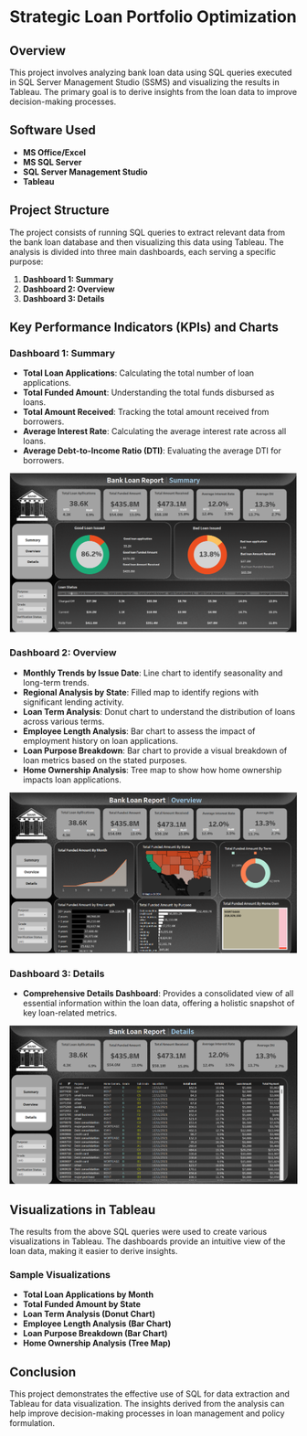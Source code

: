 # Strategic Loan Portfolio Optimization

## Overview
This project involves analyzing bank loan data using SQL queries executed in SQL Server Management Studio (SSMS) and visualizing the results in Tableau. The primary goal is to derive insights from the loan data to improve decision-making processes.

## Software Used
- **MS Office/Excel** 
- **MS SQL Server** 
- **SQL Server Management Studio**
- **Tableau** 

## Project Structure
The project consists of running SQL queries to extract relevant data from the bank loan database and then visualizing this data using Tableau. The analysis is divided into three main dashboards, each serving a specific purpose:

1. **Dashboard 1: Summary**
2. **Dashboard 2: Overview**
3. **Dashboard 3: Details**

## Key Performance Indicators (KPIs) and Charts
### Dashboard 1: Summary
- **Total Loan Applications**: Calculating the total number of loan applications.
- **Total Funded Amount**: Understanding the total funds disbursed as loans.
- **Total Amount Received**: Tracking the total amount received from borrowers.
- **Average Interest Rate**: Calculating the average interest rate across all loans.
- **Average Debt-to-Income Ratio (DTI)**: Evaluating the average DTI for borrowers.
  
![mv](summary.png)

### Dashboard 2: Overview
- **Monthly Trends by Issue Date**: Line chart to identify seasonality and long-term trends.
- **Regional Analysis by State**: Filled map to identify regions with significant lending activity.
- **Loan Term Analysis**: Donut chart to understand the distribution of loans across various terms.
- **Employee Length Analysis**: Bar chart to assess the impact of employment history on loan applications.
- **Loan Purpose Breakdown**: Bar chart to provide a visual breakdown of loan metrics based on the stated purposes.
- **Home Ownership Analysis**: Tree map to show how home ownership impacts loan applications.

![mv](OverView.png)

### Dashboard 3: Details
- **Comprehensive Details Dashboard**: Provides a consolidated view of all essential information within the loan data, offering a holistic snapshot of key loan-related metrics.

![mv](details.png)

## Visualizations in Tableau
The results from the above SQL queries were used to create various visualizations in Tableau. The dashboards provide an intuitive view of the loan data, making it easier to derive insights.

### Sample Visualizations
- **Total Loan Applications by Month**
- **Total Funded Amount by State**
- **Loan Term Analysis (Donut Chart)**
- **Employee Length Analysis (Bar Chart)**
- **Loan Purpose Breakdown (Bar Chart)**
- **Home Ownership Analysis (Tree Map)**

## Conclusion
This project demonstrates the effective use of SQL for data extraction and Tableau for data visualization. The insights derived from the analysis can help improve decision-making processes in loan management and policy formulation.

